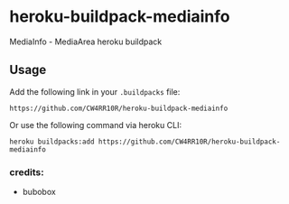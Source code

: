 # heroku-buildpack-mediainfo
MediaInfo - MediaArea heroku buildpack
## Usage
Add the following link in your `.buildpacks` file:

```
https://github.com/CW4RR10R/heroku-buildpack-mediainfo

```

Or use the following command via heroku CLI:

```
heroku buildpacks:add https://github.com/CW4RR10R/heroku-buildpack-mediainfo
```
### credits: 
- bubobox